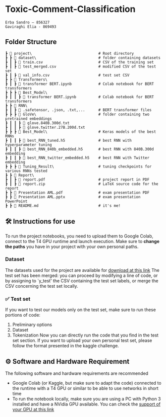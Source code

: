 # Toxic-Comment-Classification

```
Erba Sandro – 856327
Gaviraghi Elia - 869493
```

## Folder Structure 

```
┣ 📂 project\                              # Root directory
┣ ┣ 📂 dataset\                            # folder containing datasets
┣ ┃ ┣ 📄 train.csv                         # CSV of the training set
┣ ┃ ┣ 📄 test_merged.csv                   # modified CSV of the test set
┣ ┃ ┣ 📄 val_info.csv                      # test set CSV
┣ ┣ 📂 Transformers\                 
┣ ┃ ┣ 📄 transformer BERT.ipynb            # Colab notebook for BERT transformers
┣ ┣ ┣ 📂 Best_Model\
┣ ┃ ┃ ┣ 📄 transformer BERT.ipynb          # Colab notebook for BERT transformers
┣ ┣ 📂 RNN\                 
┣ ┃ ┣ 📄 .safetensor, .json, .txt,...      # BERT transformer files
┣ ┣ ┣ 📂 GloVe\                            # folder containing two pretrained embeddings
┣ ┃ ┃ ┣ 📄 glove.840B.300d.txt
┣ ┃ ┃ ┣ 📄 glove.twitter.27B.200d.txt 
┣ ┣ ┣ 📂 Best_Model\                       # Keras models of the best RNNs
┣ ┃ ┃ ┣ 📄 best_RNN_tuned.h5               # best RNN with hyperparameter tuning
┣ ┃ ┃ ┣ 📄 best_RNN_840b_embedded.h5       # best RNN with 840B.300d embedding
┣ ┃ ┃ ┣ 📄 best_RNN_twitter_embedded.h5    # best RNN with Twitter embedding
┣ ┣ ┣ 📂 Tuning_Result\                    # tuning checkpoints for various RNNs tested
┣ ┣ 📂 Report\                 
┣ ┃ ┣ 📄 report.pdf                        # project report in PDF
┣ ┃ ┣ 📄 report.zip                        # LaTeX source code for the report
┣ ┣ 📄 Presentation AML.pdf                # exam presentation PDF
┣ ┣ 📄 Presentation AML.pptx               # exam presentation PowerPoint
┣ ┣ 📄 README.md                           # it's me!
```

## 🛠 Instructions for use
To run the project notebooks, you need to upload them to Google Colab, connect to the T4 GPU runtime and launch execution. Make sure to **change the paths** you have in your project with your own personal paths.

### Dataset
The datasets used for the project are available for [download at this link](https://www.kaggle.com/c/jigsaw-toxic-comment-classification-challenge)
The test set has been merged: you can proceed by modifying a line of code, or by assigning to `y_test' the CSV containing the test set labels, or merge the CSV concerning the test set locally.

### ✅ Test set
If you want to test our models only on the test set, make sure to run these portions of code:
1. Preliminary options
2. Dataset
3. Tokenization
Now you can directly run the code that you find in the test set section.
If you want to upload your own personal test set, please follow the format presented in the kaggle challenge.

## ⚙️ Software and Hardware Requirement
The following software and hardware requirements are recommended
 - Google Colab (or Kaggle, but make sure to adapt the code) connected to the runtime with a T4 GPU or similar to be able to use networks in short time 
 - To run the notebook locally, make sure you are using a PC with Python 3 installed and have a NVidia GPU available. You can check the [support of your GPU at this link](https://www.tensorflow.org/guide/gpu)
